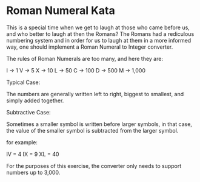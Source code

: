 # Roman Numeral Kata

This is a special time when we get to laugh at those who came before us, and who better to laugh at then the Romans? The Romans had a rediculous numbering system and in order for us to laugh at them in a more informed way, one should implement a Roman Numeral to Integer converter.

The rules of Roman Numerals are too many, and here they are:

I -> 1
V -> 5
X -> 10
L -> 50
C -> 100
D -> 500
M -> 1,000

Typical Case:

The numbers are generally written left to right, biggest to smallest, and simply added together.

Subtractive Case:

Sometimes a smaller symbol is written before larger symbols, in that case, the value of the smaller symbol is subtracted from the larger symbol.

for example:

IV = 4
IX = 9
XL = 40

For the purposes of this exercise, the converter only needs to support numbers up to 3,000.
